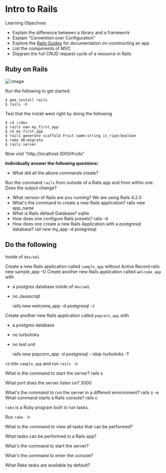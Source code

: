 # Intro to Rails

Learning Objectives

- Explain the difference between a library and a framework
- Explain "Convention over Configuration"
- Explore the [Rails Guides](http://guides.rubyonrails.org/index.html) for documentation on constructing an app
- List the components of MVC
- Diagram the full CRUD request cycle of a resource in Rails

## Ruby on Rails

![:image](http://everythingfunny.org/wp-content/uploads/2012/05/1115.jpg)

Run the following to get started:

```
$ gem install rails
$ rails -h
```

Test that the install went right by doing the following

```
$ cd ~/dev
$ rails new my_first_app
$ cd my_first_app
$ rails generate scaffold Fruit name:string is_ripe:boolean
$ rake db:migrate
$ rails server
```

Now visit "http://localhost:3000/fruits"

**Individually answer the following questions:**

- What did all the above commands create?

Run the command `rails` from outside of a Rails app and from within one.
Does the output change?

- What version of Rails are you running?
    We are using Rails 4.2.0
- What's the command to create a new Rails application?
    rails new app_name
- What is Rails default Database?
    sqlite
- How does one configure Rails presets?
    rails -d
- How does one create a new Rails Application with a postgresql database?
    rail new my_app -d postgresql

## Do the following

Inside of `dev/wdi`

Create a new Rails application called `sample_app` without Active Record
  rails new sample_app -O
Create another new Rails application called `welcome_app` with

- a postgres database inside of `dev/wdi`
- no Javascript

  rails new welcome_app -d postgresql -J

Create another new Rails application called `popcorn_app` with

- a postgres database
- no turbolinks
- no test unit

  rails new popcorn_app -d postgresql --skip-turbolinks -T

`cd` into `sample_app` and run `rails -h`

What is the command to start the server?
  rails s

What port does the server listen on?
  3000

What's the command to run the server in a different environment?
  rails s -e
What command starts a Rails console?
  rails c

`rake` is a Ruby program built to run tasks.

Run `rake -h`

What is the command to view all tasks that can be performed?

What tasks can be performed in a Rails app?

What's the command to start the server?

What's the command to enter the console?

What Rake tasks are available by default?
